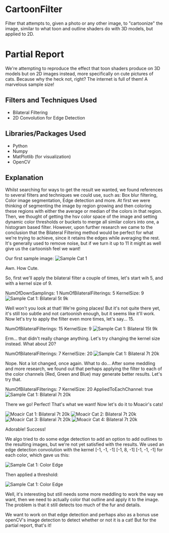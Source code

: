 # CartoonFilter
Filter that attempts to, given a photo or any other image, to "cartoonize" the image, similar to what toon and outline shaders do with 3D models, but applied to 2D.

# Partial Report
We're attempting to reproduce the effect that toon shaders produce on 3D models but on 2D images instead, more specifically on cute pictures of cats. Because why the heck not, right? The internet is full of them! A marvelous sample size!

## Filters and Techniques Used
* Bilateral Filtering
* 2D Convolution for Edge Detection

## Libraries/Packages Used
* Python
* Numpy
* MatPlotlib (for visualization)
* OpenCV

## Explanation
  Whilst searching for ways to get the result we wanted, we found references to several filters and techniques we could use, such as: Box blur filtering, Color image segmentation, Edge detection and more.
  At first we were thinking of segmenting the image by region growing and then coloring these regions with either the average or median of the colors in that region.
  Then, we thought of getting the hsv color space of the image and setting dynamic color thresholds or buckets to merge all similar colors into one, a histogram based filter.
  However, upon further research we came to the conclusion that the Bilateral Filtering method would be perfect for what we're trying to achieve, since it retains the edges while averaging the rest. It's generally used to remove noise, but if we turn it up to 11 it might as well give us the cartoonish feel we want!

Our first sample image:
![Sample Cat 1](Cats/cat.jpg)

Awn. How Cute.

So, first we'll apply the bilateral filter a couple of times, let's start wih 5, and with a kernel size of 9.

NumOfDownSamplings: 1
NumOfBilateralFilterings: 5
KernelSize: 9
![Sample Cat 1: Bilateral 5t 9k](Cats/catbilateral5t9k.jpg)

Well won't you look at that! We're going places!
But it's not quite there yet, it's still too subtle and not cartoonish enough, but it seems like it'll work.
Now let's try to apply the filter even more times, let's say... 15.

NumOfBilateralFilterings: 15
KernelSize: 9
![Sample Cat 1: Bilateral 15t 9k](Cats/catbilateral15t9k.jpg)

Erm... that didn't really change anything.
Let's try changing the kernel size instead. What about 20?

NumOfBilateralFilterings: 7
KernelSize: 20
![Sample Cat 1: Bilateral 7t 20k](Cats/catbilateral7t20k.jpg)

Nope. Not a lot changed, once again. What to do...
After some meddling and more research, we found out that perhaps applying the filter to each of the color channels (Red, Green and Blue) may generate better results. Let's try that.

NumOfBilateralFilterings: 7
KernelSize: 20
AppliedToEachChannel: true
![Sample Cat 1: Bilateral 7t 20k](Cats/cateachchannel7t20k.jpg)

There we go! Perfect! That's what we want!
Now let's do it to Moacir's cats!

![Moacir Cat 1: Bilateral 7t 20k](Cats/CatMoacir1.jpg)
![Moacir Cat 2: Bilateral 7t 20k](Cats/CatMoacir2.jpg)
![Moacir Cat 3: Bilateral 7t 20k](Cats/CatMoacir3.jpg)
![Moacir Cat 4: Bilateral 7t 20k](Cats/CatMoacir4.jpg)

Adorable! Success!

We algo tried to do some edge detection to add an option to add outlines to the resulting images, but we're not yet satisfied with the results. We used an edge detection convolution with the kernel [-1, -1, -1] [-1, 8, -1] [-1, -1, -1] for each color, which gave us this:

![Sample Cat 1: Color Edge](Cats/catedgecolor.jpg)

Then applied a threshold:

![Sample Cat 1: Color Edge](Cats/catedge.jpg)

Well, it's interesting but still needs some more meddling to work the way we want, then we need to actually color that outline and apply it to the image. The problem is that it still detects too much of the fur and details.

We want to work on that edge detection and perhaps also as a bonus use openCV's image detection to detect whether or not it is a cat! But for the partial report, that's it!
